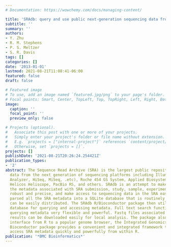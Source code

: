```yaml
---
# Documentation: https://wowchemy.com/docs/managing-content/

title: 'SRAdb: query and use public next-generation sequencing data from within R'
subtitle: ''
summary: ''
authors:
- Y. Zhu
- R. M. Stephens
- P. S. Meltzer
- S. R. Davis
tags: []
categories: []
date: '2013-01-01'
lastmod: 2021-08-21T11:08:41-06:00
featured: false
draft: false

# Featured image
# To use, add an image named `featured.jpg/png` to your page's folder.
# Focal points: Smart, Center, TopLeft, Top, TopRight, Left, Right, BottomLeft, Bottom, BottomRight.
image:
  caption: ''
  focal_point: ''
  preview_only: false

# Projects (optional).
#   Associate this post with one or more of your projects.
#   Simply enter your project's folder or file name without extension.
#   E.g. `projects = ["internal-project"]` references `content/project/deep-learning/index.md`.
#   Otherwise, set `projects = []`.
projects: []
publishDate: '2021-08-21T20:26:24.254421Z'
publication_types:
- '2'
abstract: The Sequence Read Archive (SRA) is the largest public repository of sequencing
  data from the next generation of sequencing platforms including Illumina (Genome
  Analyzer, HiSeq, MiSeq, .etc), Roche 454 GS System, Applied Biosystems SOLiD System,
  Helicos Heliscope, PacBio RS, and others. SRAdb is an attempt to make queries of
  the metadata associated with SRA submission, study, sample, experiment and run more
  robust and precise, and make access to sequencing data in the SRA easier. We have
  parsed all the SRA metadata into a SQLite database that is routinely updated and
  can be easily distributed. The SRAdb R/Bioconductor package then utilizes this SQLite
  database for querying and accessing metadata. Full text search functionality makes
  querying metadata very flexible and powerful. Fastq files associated with query
  results can be downloaded easily for local analysis. The package also includes an
  interface from R to a popular genome browser, the Integrated Genomics Viewer. SRAdb
  Bioconductor package provides a convenient and integrated framework to query and
  access SRA metadata quickly and powerfully from within R.
publication: '*BMC Bioinformatics*'
---
```

